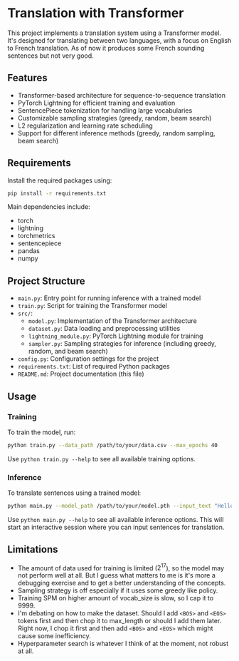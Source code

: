 # Translation with Transformer

This project implements a translation system using a Transformer model. It's designed for translating between two
languages, with a focus on English to French translation. As of now it produces some French sounding sentences but not very good.

## Features

- Transformer-based architecture for sequence-to-sequence translation
- PyTorch Lightning for efficient training and evaluation
- SentencePiece tokenization for handling large vocabularies
- Customizable sampling strategies (greedy, random, beam search)
- L2 regularization and learning rate scheduling
- Support for different inference methods (greedy, random sampling, beam search)

## Requirements

Install the required packages using:

```bash
pip install -r requirements.txt
```

Main dependencies include:

- torch
- lightning
- torchmetrics
- sentencepiece
- pandas
- numpy

## Project Structure

- `main.py`: Entry point for running inference with a trained model
- `train.py`: Script for training the Transformer model
- `src/`:
  - `model.py`: Implementation of the Transformer architecture
  - `dataset.py`: Data loading and preprocessing utilities
  - `lightning_module.py`: PyTorch Lightning module for training
  - `sampler.py`: Sampling strategies for inference (including greedy, random, and beam search)
- `config.py`: Configuration settings for the project
- `requirements.txt`: List of required Python packages
- `README.md`: Project documentation (this file)

## Usage

### Training

To train the model, run:

```bash
python train.py --data_path /path/to/your/data.csv --max_epochs 40
```

Use `python train.py --help` to see all available training options.

### Inference

To translate sentences using a trained model:

```bash
python main.py --model_path /path/to/your/model.pth --input_text "Hello, how are you?"
```

Use `python main.py --help` to see all available inference options.
This will start an interactive session where you can input sentences for translation.

## Limitations

- The amount of data used for training is limited ($2^{17}$), so the model may not perform well at all.
But I guess what matters to
  me is it's more a debugging exercise and to get a better understanding of the concepts.
- Sampling strategy is off especially if it uses some greedy like policy.
- Training SPM on higher amount of vocab_size is slow, so I cap it to 9999.
- I'm debating on how to make the dataset. Should I add `<BOS>` and `<EOS>` tokens first and then chop it to max_length or should I add them later.
  Right now, I chop it first and then add `<BOS>` and `<EOS>` which might cause some inefficiency.
- Hyperparameter search is whatever I think of at the moment, not robust at all.
